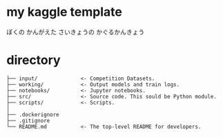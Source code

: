 # my kaggle template
ぼくの かんがえた さいきょうの かぐるかんきょう

# directory
    ├── input/              <- Competition Datasets.  
    ├── working/            <- Output models and train logs.  
    ├── notebooks/          <- Jupyter notebooks.  
    ├── src/                <- Source code. This sould be Python module.  
    ├── scripts/            <- Scripts.  
    │  
    ├── .dockerignore  
    ├── .gitignore  
    └── README.md           <- The top-level README for developers.  
